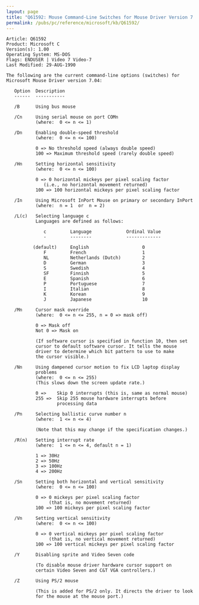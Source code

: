 ```yaml
---
layout: page
title: "Q61592: Mouse Command-Line Switches for Mouse Driver Version 7.04"
permalink: /pubs/pc/reference/microsoft/kb/Q61592/
---
```


	Article: Q61592
	Product: Microsoft C
	Version(s): 1.00
	Operating System: MS-DOS
	Flags: ENDUSER | Video 7 Video-7
	Last Modified: 29-AUG-1990
	
	The following are the current command-line options (switches) for
	Microsoft Mouse Driver version 7.04:
	
	   Option  Description
	   ------  -----------
	
	   /B      Using bus mouse
	
	   /Cn     Using serial mouse on port COMn
	           (where:  0 <= n <= 1)
	
	   /Dn     Enabling double-speed threshold
	           (where:  0 <= n <= 100)
	
	           0 => No threshold speed (always double speed)
	           100 => Maximum threshold speed (rarely double speed)
	
	   /Hn     Setting horizontal sensitivity
	           (where:  0 <= n <= 100)
	
	           0 => 0 horizontal mickeys per pixel scaling factor
	              (i.e., no horizontal movement returned)
	           100 => 100 horizontal mickeys per pixel scaling factor
	
	   /In     Using Microsoft InPort Mouse on primary or secondary InPort
	           (where:  n = 1  or  n = 2)
	
	   /L(c)   Selecting language c
	           Languages are defined as follows:
	
	              c         Language             Ordinal Value
	              -         --------             -------------
	
	          (default)     English                    0
	              F         French                     1
	              NL        Netherlands (Dutch)        2
	              D         German                     3
	              S         Swedish                    4
	              SF        Finnish                    5
	              E         Spanish                    6
	              P         Portuguese                 7
	              I         Italian                    8
	              K         Korean                     9
	              J         Japanese                   10
	
	   /Mn     Cursor mask override
	           (where:  0 <= n <= 255, n = 0 => mask off)
	
	           0 => Mask off
	           Not 0 => Mask on
	
	           (If software cursor is specified in function 10, then set
	           cursor to default software cursor. It tells the mouse
	           driver to determine which bit pattern to use to make
	           the cursor visible.)
	
	   /Nn     Using dampened cursor motion to fix LCD laptop display
	           problems
	           (where:  0 <= n <= 255)
	           (This slows down the screen update rate.)
	
	           0 =>    Skip 0 interrupts (this is, same as normal mouse)
	           255 =>  Skip 255 mouse hardware interrupts before
	                   processing data
	
	   /Pn     Selecting ballistic curve number n
	           (where:  1 <= n <= 4)
	
	           (Note that this may change if the specification changes.)
	
	   /R(n)   Setting interrupt rate
	           (where:  1 <= n <= 4, default n = 1)
	
	           1 => 30Hz
	           2 => 50Hz
	           3 => 100Hz
	           4 => 200Hz
	
	   /Sn     Setting both horizontal and vertical sensitivity
	           (where:  0 <= n <= 100)
	
	           0 => 0 mickeys per pixel scaling factor
	                (that is, no movement returned)
	           100 => 100 mickeys per pixel scaling factor
	
	   /Vn     Setting vertical sensitivity
	           (where:  0 <= n <= 100)
	
	           0 => 0 vertical mickeys per pixel scaling factor
	                (that is, no vertical movement returned)
	           100 => 100 vertical mickeys per pixel scaling factor
	
	   /Y      Disabling sprite and Video Seven code
	
	           (To disable mouse driver hardware cursor support on
	           certain Video Seven and C&T VGA controllers.)
	
	   /Z      Using PS/2 mouse
	
	           (This is added for PS/2 only. It directs the driver to look
	           for the mouse at the mouse port.)
